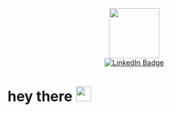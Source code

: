 
<div id="header" align="center">
 <img src="https://media.giphy.com/media/wwg1suUiTbCY8H8vIA/giphy-downsized.gif" width="100">
</div>
<div id="badges" align="center">
  <a href="https://www.linkedin.com/in/francilene-oliveira-0721b123a/ ">
    <img src="https://img.shields.io/badge/LinkedIn-blue?style=for-the-badge&logo=linkedin&logoColor=white" alt="LinkedIn Badge"/>
  </a>
  <div>
  <img src="https://komarev.com/ghpvc/?username=Lene-Oliveira&label=PROFILE+VIEWS&style=flat-square&color=yellowgreen" alt=""/>
    </div>
 </div>
 
<h1>
  hey there
  <img src="https://media.giphy.com/media/hvRJCLFzcasrR4ia7z/giphy.gif" width="30px"/>
</h1>
